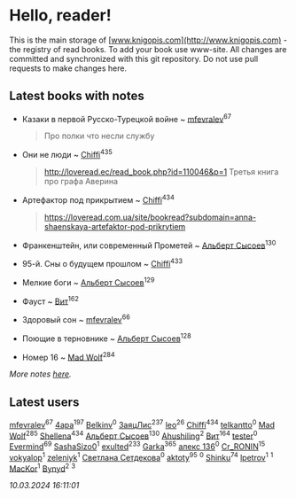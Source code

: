 # Hello, reader!
This is the main storage of [www.knigopis.com](http://www.knigopis.com) - the registry of read books.
To add your book use www-site. All changes are committed and synchronized with this git repository.
Do not use pull requests to make changes here.


## Latest books with notes
* Казаки в первой Русско-Турецкой войне ~ [mfevralev](users/140/140966150-vkontakte)<sup>67</sup>
    > Про полки что несли службу

* Они не люди ~ [Chiffi](users/105/105831994080785626680-google)<sup>435</sup>
    > http://loveread.ec/read_book.php?id=110046&p=1
    > Третья книга про графа Аверина

* Артефактор под прикрытием ~ [Chiffi](users/105/105831994080785626680-google)<sup>434</sup>
    > https://loveread.com.ua/site/bookread?subdomain=anna-shaenskaya-artefaktor-pod-prikrytiem

* Франкенштейн, или современный Прометей ~ [Альберт Сысоев](users/474/47446642-vkontakte)<sup>130</sup>

* 95-й. Сны о будущем прошлом ~ [Chiffi](users/105/105831994080785626680-google)<sup>433</sup>

* Мелкие боги ~ [Альберт Сысоев](users/474/47446642-vkontakte)<sup>129</sup>

* Фауст ~ [Вит](users/300/300273923-vkontakte)<sup>162</sup>

* Здоровый сон ~ [mfevralev](users/140/140966150-vkontakte)<sup>66</sup>

* Поющие в терновнике ~ [Альберт Сысоев](users/474/47446642-vkontakte)<sup>128</sup>

* Номер 16 ~ [Mad Wolf](users/947/94738840-vkontakte)<sup>284</sup>


_More notes [here](latest_books_with_notes.md)._


## Latest users
[mfevralev](users/140/140966150-vkontakte)<sup>67</sup> 
[4apa](users/117/117392596378069249667-google)<sup>197</sup> 
[Belkinv](users/117/117655821011958723100-google)<sup>0</sup> 
[ЗаяцЛис](users/112/112388384595246311466-google)<sup>237</sup> 
[leo](users/106/106915386474260202605-google)<sup>26</sup> 
[Chiffi](users/105/105831994080785626680-google)<sup>434</sup> 
[telkantto](users/105/105132765868492364316-google)<sup>0</sup> 
[Mad Wolf](users/947/94738840-vkontakte)<sup>285</sup> 
[Shellena](users/134/13413591548892934957-mailru)<sup>434</sup> 
[Альберт Сысоев](users/474/47446642-vkontakte)<sup>130</sup> 
[Ahushiling](users/116/116407812532669338806-google)<sup>2</sup> 
[Вит](users/300/300273923-vkontakte)<sup>164</sup> 
[tester](users/116/116424012935321035501-google)<sup>0</sup> 
[Evermind](users/302/302928912-vkontakte)<sup>69</sup> 
[SashaSizo0](users/117/117932212421048968285-google)<sup>1</sup> 
[exulted](users/100/100599204551896265722-google)<sup>233</sup> 
[Garka](users/115/115753719718250012620-google)<sup>365</sup> 
[алекс 136](users/184/18475011-vkontakte)<sup>0</sup> 
[Cr_RONIN](users/112/112090473416384685204-google)<sup>15</sup> 
[vokyalop](users/320/32096418-yandex)<sup>1</sup> 
[zeleniyk](users/196/19644235-vkontakte)<sup>1</sup> 
[Светлана Сетдекова](users/158/15877369199589457581-mailru)<sup>0</sup> 
[aktoty](users/275/275766107-vkontakte)<sup>95</sup> 
[](users/113/113821158776347521407-google)<sup>0</sup> 
[Shinku](users/109/109176126475581739292-google)<sup>74</sup> 
[lpetrov](users/117/117840259784706659154-google)<sup>1</sup> 
[](users/103/103456291402547350560-google)<sup>1</sup> 
[MacKor](users/110/110996617505160240010-google)<sup>1</sup> 
[Bynyd](users/114/114466008310968989620-google)<sup>2</sup> 
[](users/115/115095777313809768381-google)<sup>3</sup> 


_10.03.2024 16:11:01_
